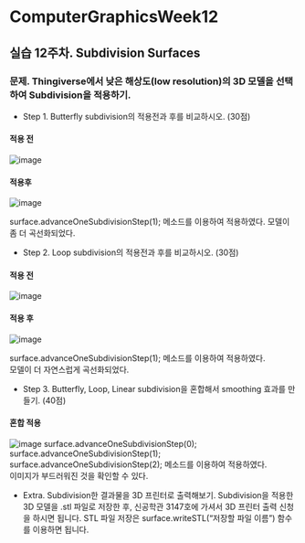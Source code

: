 # ComputerGraphicsWeek12

## 실습 12주차. Subdivision Surfaces

### 문제. Thingiverse에서 낮은 해상도(low resolution)의 3D 모델을 선택하여 Subdivision을 적용하기.
-	Step 1. Butterfly subdivision의 적용전과 후를 비교하시오. (30점)
#### 적용 전
![image](https://user-images.githubusercontent.com/22046757/61996457-86ee6500-b0cf-11e9-80d8-5d4c02819721.png) 
#### 적용후
![image](https://user-images.githubusercontent.com/22046757/61996461-881f9200-b0cf-11e9-9e6f-f16328cc5718.png)

surface.advanceOneSubdivisionStep(1); 메소드를 이용하여 적용하였다.
모델이 좀 더 곡선화되었다.
-	Step 2. Loop subdivision의 적용전과 후를 비교하시오.  (30점)
#### 적용 전
![image](https://user-images.githubusercontent.com/22046757/61996462-8a81ec00-b0cf-11e9-801d-35a4f463cd21.png) 
#### 적용 후
![image](https://user-images.githubusercontent.com/22046757/61996463-8bb31900-b0cf-11e9-88a2-b0a847a51acc.png)

surface.advanceOneSubdivisionStep(1); 메소드를 이용하여 적용하였다.  
모델이 더 자연스럽게 곡선화되었다.

-	Step 3. Butterfly, Loop, Linear subdivision을 혼합해서 smoothing 효과를 만들기. (40점)
#### 혼합 적용
![image](https://user-images.githubusercontent.com/22046757/61996466-91106380-b0cf-11e9-93c7-426039b7e08e.png) 
	surface.advanceOneSubdivisionStep(0);
	surface.advanceOneSubdivisionStep(1);
	surface.advanceOneSubdivisionStep(2);
메소드를 이용하여 적용하였다.  
이미지가 부드러워진 것을 확인할 수 있다.

-	Extra. Subdivision한 결과물을 3D 프린터로 출력해보기.
Subdivision을 적용한 3D 모델을 .stl 파일로 저장한 후, 신공학관 3147호에 가셔서 3D 프린터 출력 신청을 하시면 됩니다.
STL 파일 저장은 surface.writeSTL(“저장할 파일 이름”) 함수를 이용하면 됩니다.

